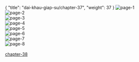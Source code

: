 { "title": "dai-khau-giap-su/chapter-37", "weight": 37 }
<img src="dai-khau-giap-su_0037_01-ad4b7c43767d069714c537f7797775f2.webp" alt="page-1" origin="http://1.bp.blogspot.com/-_2lDtX872iI/Wd9z3K5vnKI/AAAAAAAAhNo/4B7HAPaHDzg95pfBc5Pz1XIWx-QZJH8PQCLcBGAs/s1600/1.jpg?imgmax=0"><br/>
<img src="dai-khau-giap-su_0037_02-2ab10fae542cc4cdaca39c00e54e6a9c.webp" alt="page-2" origin="http://1.bp.blogspot.com/-zTnuKMPCv1I/Wd9z3EWhKpI/AAAAAAAAhNs/oAsoUN99G1Mk4TTWP2XaXcn0jp7fBp5QgCLcBGAs/s1600/2.jpg?imgmax=0"><br/>
<img src="dai-khau-giap-su_0037_03-390b7eb56fa26b73ae2a4e208c3e056c.webp" alt="page-3" origin="http://1.bp.blogspot.com/-DDDA08BgEm4/Wd9z4KLSSSI/AAAAAAAAhNw/qkLgffeEq_E6oDJDA41tHpqbEnoecT7XQCLcBGAs/s1600/3.jpg?imgmax=0"><br/>
<img src="dai-khau-giap-su_0037_04-4ce7dfd7a5489543e3eef186178c3ce5.webp" alt="page-4" origin="http://1.bp.blogspot.com/-G-qII3idNL8/Wd9z4nvUgbI/AAAAAAAAhN0/YlY4EX-lvdE-f6Q-w9bB7qCS4W5fxdFhACLcBGAs/s1600/4.jpg?imgmax=0"><br/>
<img src="dai-khau-giap-su_0037_05-20f6cff41812e6914b39dfe3e8b47666.webp" alt="page-5" origin="http://1.bp.blogspot.com/-ufcyAxJYN9A/Wd9z5BJGyiI/AAAAAAAAhN4/iUOo8XQhpqc3tEjxWNzKF87MSNQKSlUZwCLcBGAs/s1600/5.jpg?imgmax=0"><br/>
<img src="dai-khau-giap-su_0037_06-584e5256ddf1fac0a7723c904bd01b5e.webp" alt="page-6" origin="http://1.bp.blogspot.com/-xr820yiFkFo/Wd9z5A5limI/AAAAAAAAhN8/SZE5DXn8NLcxcqyjE6q_BrzfIyaYc9IyQCLcBGAs/s1600/6.jpg?imgmax=0"><br/>
<img src="dai-khau-giap-su_0037_07-a5d18aaabcfcfcb66b99be20100fb3a8.webp" alt="page-7" origin="http://1.bp.blogspot.com/-_aNVVUP2B0c/Wd9z5AAnQTI/AAAAAAAAhOA/xnIdAj3xieIvmszgDEccXyS7UV3kdXEnQCLcBGAs/s1600/7.jpg?imgmax=0"><br/>
<img src="dai-khau-giap-su_0037_08-785a167e9c874ffbe597c3637e68a98d.webp" alt="page-8" origin="http://1.bp.blogspot.com/-ZEQit4rMCrM/Wd9z5vBWofI/AAAAAAAAhOE/4XTm2w4DndMskcHmZ3B8hCmbjWonNE00ACLcBGAs/s1600/8.jpg?imgmax=0"><br/>
<br/><a class="nextchap" href="/dai-khau-giap-su/chapter-38">chapter-38</a>
